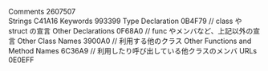 Comments 2607507  
Strings C41A16 
Keywords 993399
Type Declaration 0B4F79 // class や struct の宣言
Other Declarations  0F68A0 // func やメンバなど、上記以外の宣言
Other Class Names 3900A0 // 利用する他のクラス
Other Functions and Method Names 6C36A9 // 利用したり呼び出している他クラスのメンバ
URLs 0E0EFF


